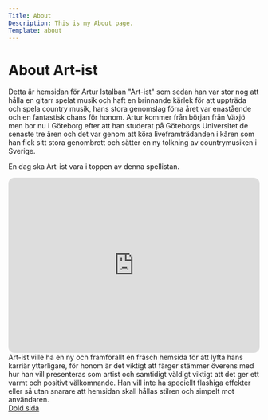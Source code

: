 ```yaml
---
Title: About
Description: This is my About page.
Template: about
---
```


About Art-ist
==========================

<div class="artist">
Detta är hemsidan för Artur Istalban "Art-ist" som sedan han var stor nog att hålla en gitarr spelat musik och haft en brinnande kärlek för att uppträda och spela country musik, hans stora genomslag förra året var enastående och en fantastisk chans för honom. 
Artur kommer från början från Växjö men bor nu i Göteborg efter att han studerat på Göteborgs Universitet de senaste tre åren och det var genom att köra liveframträdanden i kåren som han fick sitt stora genombrott och sätter en ny tolkning av countrymusiken i Sverige.<br>

En dag ska Art-ist vara i toppen av denna spellistan.<br>
<iframe style="border-radius:12px" src="https://open.spotify.com/embed/album/0YVwVfTNSDGIRJ8ByvlI3s?utm_source=generator&theme=0" width="100%" height="352" frameBorder="0" allowfullscreen="" allow="autoplay; clipboard-write; encrypted-media; fullscreen; picture-in-picture" loading="lazy"></iframe>
<br>
Art-ist ville ha en ny och framförallt en fräsch hemsida för att lyfta hans karriär ytterligare, för honom är det viktigt att färger stämmer överens med hur han vill presenteras som artist och samtidigt väldigt viktigt att det ger ett varmt och positivt välkomnande. 
Han vill inte ha speciellt flashiga effekter eller så utan snarare att hemsidan skall hållas stilren och simpelt mot användaren. <br>

</div>
<div class="artist">
<a href="%base_url%?About/hidden">Dold sida</a>
</div>